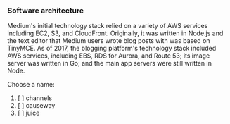 


### Software architecture
Medium's initial technology stack relied on a variety of AWS services including EC2, S3, and CloudFront. 
Originally, it was written in Node.js and the text editor that Medium users wrote blog posts with was based on TinyMCE. 
As of 2017, the blogging platform's technology stack included AWS services, including EBS, RDS for Aurora, and Route 53; 
its image server was written in Go; and the main app servers were still written in Node.


Choose a name:
1. [ ] channels
1. [ ] causeway
1. [ ] juice
